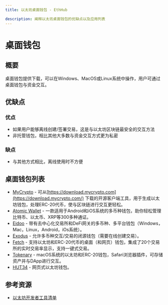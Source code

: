 ```yaml
---
title: 以太坊桌面钱包 - EthHub

description: 阐释以太坊桌面钱包的优缺点以及应用列表
---
```


# 桌面钱包

## 概要

桌面钱包提供下载，可以在Windows、MacOS或Linux系统中操作，用户可通过桌面钱包与资金交互。

## 优缺点

### 优点

* 如果用户能够离线创建/签署交易，这是与以太坊区块链最安全的交互方法
* 非托管钱包，相比其他大多数与资金交互方式更为私密

### 缺点

* 与其他方式相比，离线使用时不方便

## 桌面钱包列表

* [MyCrypto](https://github.com/MyCryptoHQ) - 可从[https://download.mycrypto.com](https://download.mycrypto.com/) 下载的开源客户端工具，用于生成以太坊钱包，处理ERC-20代币，使与区块链进行交互更轻松。
* [Atomic Wallet](https://atomicwallet.io) - 一款适用于Android和iOS系统的多币种钱包，助你轻松管理比特币、以太币、XRP等300多种通证。
* [Eidoo](https://eidoo.io/) - 带有去中心化交易所和DeFi网关的多币种、多平台钱包（Windows，Mac，Linux，Android，iOs系统）。
* [Exodus](https://exodus.io) - 允许多币种交互/交易的闭源钱包（需要在线创建交易）。
* [Fetch](https://hellofetch.co/download) - 支持以太坊和ERC-20代币的桌面（和网页）钱包，集成了20个交易所的实时交易率显示，支持一键式交易。
* [Tokenary](https://tokenary.io/masos) - macOS系统的以太坊和ERC-20钱包，Safari浏览器插件，可存储资产并与DApp进行交互。
* [HUT34](https://wallet.hut34.io/) - 网页式以太坊钱包。


## 参考资源

* [以太坊开发者工具清单](https://github.com/ConsenSys/ethereum-developer-tools-list/blob/master/EcosystemResources.md)
